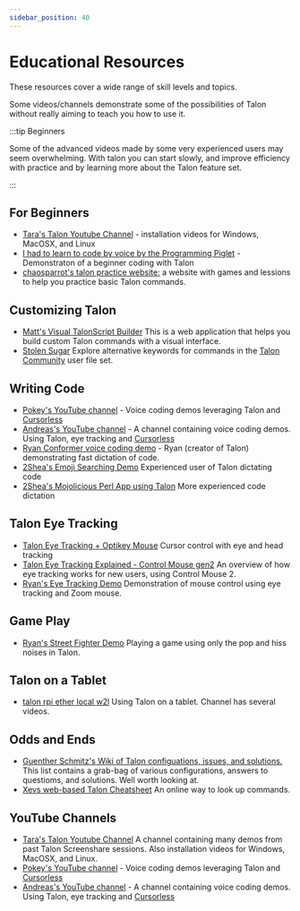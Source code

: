 ```yaml
---
sidebar_position: 40
---
```


# Educational Resources

These resources cover a wide range of skill levels and topics.

Some videos/channels demonstrate some of the possibilities of Talon without really aiming to teach you how to use it.

:::tip Beginners

Some of the advanced videos made by some very experienced users may seem overwhelming.
With talon you can start slowly, and improve efficiency with practice and by learning more about the Talon feature set.

:::

## For Beginners

- [Tara's Talon Youtube Channel](http://www.youtube.com/tararoys) - installation videos for Windows, MacOSX, and Linux
- [I had to learn to code by voice by the Programming Piglet](https://www.youtube.com/watch?v=FOJ6OvPf_nM)  - Demonstraton of a beginner coding with Talon
- [chaosparrot's talon practice website:](https://chaosparrot.github.io/talon_practice) a website with games and lessions to help you practice basic Talon commands.

## Customizing Talon

- [Matt's Visual TalonScript Builder](https://visual-talonscript.pages.dev) This is a web application that helps you build custom Talon commands with a visual interface.
- [Stolen Sugar](https://www.stolensugar.com/) Explore alternative keywords for commands in the [Talon Community](https://github.com/talonhub/community) user file set.


## Writing Code

- [Pokey's YouTube channel](https://www.youtube.com/@PokeyRuleJams/) - Voice coding demos leveraging Talon and [Cursorless](https://www.cursorless.org/)
- [Andreas's YouTube channel](https://www.youtube.com/@andreas_arvidsson) - A channel containing voice coding demos. Using Talon, eye tracking and [Cursorless](https://www.cursorless.org/)
- [Ryan Conformer voice coding demo](https://twitter.com/lunixbochs/status/1378159234861264896) - Ryan (creator of Talon) demonstrating fast dictation of code.
- [2Shea's Emoji Searching Demo](https://youtu.be/RA0idiJkZOg) Experienced user of Talon dictating code
- [2Shea's Mojolicious Perl App using Talon](https://youtu.be/X6rsA0Svh2M) More experienced code dictation

## Talon Eye Tracking

- [Talon Eye Tracking + Optikey Mouse](https://www.youtube.com/watch?v=PQkJE-rtn-g&feature=youtu.be) Cursor control with eye and head tracking
- [Talon Eye Tracking Explained - Control Mouse gen2](https://www.youtube.com/watch?v=_jfeHqUb3_0) An overview of how eye tracking works for new users, using Control Mouse 2.
- [Ryan's Eye Tracking Demo](https://youtu.be/VMNsU7rrjRI) Demonstration of mouse control using eye tracking and Zoom mouse.

## Game Play

- [Ryan's Street Fighter Demo](https://youtu.be/pf-jkbIPovs) Playing a game using only the pop and hiss noises in Talon.

## Talon on a Tablet

- [talon rpi ether local w2l](https://youtu.be/PK6G1foW2Ao) Using Talon on a tablet. Channel has several videos.

## Odds and Ends

- [Guenther Schmitz's Wiki of Talon configuations, issues, and solutions.](https://wiki.gpunktschmitz.com/index.php/Talon) This list contains a grab-bag of various configurations, answers to questioms, and solutions. Well worth looking at.
- [Xevs web-based Talon Cheatsheet](https://talon-knausj-cheatsheet.netlify.app/) An online way to look up commands.

## YouTube Channels

- [Tara's Talon Youtube Channel](http://www.youtube.com/tararoys) A channel containing many demos from past Talon Screenshare sessions. Also installation videos for Windows, MacOSX, and Linux.
- [Pokey's YouTube channel](https://www.youtube.com/@PokeyRuleJams/) - Voice coding demos leveraging Talon and [Cursorless](https://www.cursorless.org/)
- [Andreas's YouTube channel](https://www.youtube.com/@andreas_arvidsson) - A channel containing voice coding demos. Using Talon, eye tracking and [Cursorless](https://www.cursorless.org/)
